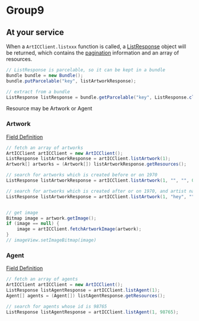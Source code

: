 # Group9

## At your service

When a `ArtICClient.listxxx` function is called, a [ListResponse](app/src/main/java/edu/northeastern/a6_group9_artwork_search/at_your_service/ListResponse.java) object will be returned, which contains the [pagination](app/src/main/java/edu/northeastern/a6_group9_artwork_search/at_your_service/Pagination.java) information and an array of resources.

```java
// ListResponse is parcelable, so it can be kept in a bundle
Bundle bundle = new Bundle();
bundle.putParcelable("key", listArtworkResponse);

// extract from a bundle
ListResponse listResponse = bundle.getParcelable("key", ListResponse.class);
```

Resource may be Artwork or Agent

### Artwork

[Field Definition](app/src/main/java/edu/northeastern/a6_group9_artwork_search/at_your_service/Artwork.java)

```java
// fetch an array of artworks
ArtICClient artICClient = new ArtICClient();
ListResponse listArtworkResponse = artICClient.listArtwork(1);
Artwork[] artworks = (Artwork[]) listArtworkResponse.getResources();

// search for artworks which is created before or on 1970
ListResponse listArtworkResponse = artICClient.listArtwork(1, "", "", 0, 1970, "");

// search for artworks which is created after or on 1970, and artist name contains trump, and any metadata contains hey
ListResponse listArtworkResponse = artICClient.listArtwork(1, "hey", "", 1970, 0, "trump");


// get image
Bitmap image = artwork.getImage();
if (image == null) {
    image = artICClient.fetchArtworkImage(artwork);
}
// imageView.setImageBitmap(image)

```

### Agent

[Field Definition](app/src/main/java/edu/northeastern/a6_group9_artwork_search/at_your_service/Agent.java)
```java
// fetch an array of agents
ArtICClient artICClient = new ArtICClient();
ListResponse listAgentResponse = artICClient.listAgent(1);
Agent[] agents = (Agent[]) listAgentResponse.getResources();

// search for agents whose id is 98765
ListResponse listAgentResponse = artICClient.listAgent(1, 98765);
```